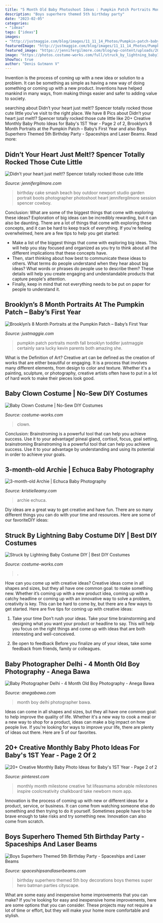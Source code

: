 ```yaml
---
title: "5 Month Old Baby Photoshoot Ideas : Pumpkin Patch Portraits Month Fall Brooklyn Toddler Justmaggie Certainly Sara Lucky Kevin Parents Both Amazing She"
description: "Boys superhero themed 5th birthday party"
date: "2023-02-05"
categories:
- "ideas"
tags: ["ideas"]
images:
- "http://justmaggie.com/blog/images/11_11_14_Photos/Pumpkin-patch-baby-photography.jpg"
featuredImage: "http://justmaggie.com/blog/images/11_11_14_Photos/Pumpkin-patch-baby-photography.jpg"
featured_image: "https://jennifergilmore.com/blog/wp-content/uploads/2014/05/blog_gilmore_studios_photo_orange_county_newport_beach_family_portrait_cake_smash_outdoor_one_yr_old_boy_cowboy_boots_spencer_2.jpg"
image: "https://photos.costume-works.com/full/struck_by_lightning_baby1.jpg"
ShowToc: true
author: "Denis Gutmann V"
---
```



Invention is the process of coming up with a new idea or solution to a problem. It can be something as simple as having a new way of doing something or coming up with a new product. Inventions have helped mankind in many ways, from making things easier and safer to adding value to society.

	

		
searching about Didn’t your heart just melt!? Spencer totally rocked those cute little you've visit to the right place. We have 8 Pics about Didn’t your heart just melt!? Spencer totally rocked those cute little like 20+ Creative Monthly Baby Photo Ideas for Baby&#039;s 1ST Year - Page 2 of 2, Brooklyn’s 8 Month Portraits at the Pumpkin Patch – Baby’s First Year and also Boys Superhero Themed 5th Birthday Party - Spaceships and Laser Beams. Read more:
		
    
## Didn’t Your Heart Just Melt!? Spencer Totally Rocked Those Cute Little

<img loading=lazy src="https://jennifergilmore.com/blog/wp-content/uploads/2014/05/blog_gilmore_studios_photo_orange_county_newport_beach_family_portrait_cake_smash_outdoor_one_yr_old_boy_cowboy_boots_spencer_2.jpg" onerror="this.onerror=null;this.src='https://tse4.mm.bing.net/th?id=OIP.ofnOExsv4rHH9Die4cisyAHaFS&amp;pid=15.1';" alt="Didn’t your heart just melt!? Spencer totally rocked those cute little">

_Source: jennifergilmore.com_

>birthday cake smash beach boy outdoor newport studio garden portrait boots photographer photoshoot heart jennifergilmore session spencer cowboy. 

	

Conclusion: What are some of the biggest things that come with exploring these ideas?
Exploration of big ideas can be incredibly rewarding, but it can also be daunting. There are a lot of things that come with exploring these concepts, and it can be hard to keep track of everything. If you're feeling overwhelmed, here are a few tips to help you get started: 
- Make a list of the biggest things that come with exploring big ideas. This will help you stay focused and organized as you try to think about all the different implications that these concepts have. 
- Then, start thinking about how best to communicate these ideas to others. What terms do people understand when they hear about big ideas? What words or phrases do people use to describe them? These details will help you create engaging and understandable products that capture people's attention. 
- Finally, keep in mind that not everything needs to be put on paper for people to understand it.

    
## Brooklyn’s 8 Month Portraits At The Pumpkin Patch – Baby’s First Year

<img loading=lazy src="http://justmaggie.com/blog/images/11_11_14_Photos/Pumpkin-patch-baby-photography.jpg" onerror="this.onerror=null;this.src='https://tse3.mm.bing.net/th?id=OIP.YoXU20pIhqCARTK45leYwAHaKb&amp;pid=15.1';" alt="Brooklyn’s 8 Month Portraits at the Pumpkin Patch – Baby’s First Year">

_Source: justmaggie.com_

>pumpkin patch portraits month fall brooklyn toddler justmaggie certainly sara lucky kevin parents both amazing she. 

	

What is the Definition of Art?
Creative art can be defined as the creation of works that are either beautiful or engaging. It is a process that involves many different elements, from design to color and texture. Whether it's a painting, sculpture, or photography, creative artists often have to put in a lot of hard work to make their pieces look good.

    
## Baby Clown Costume | No-Sew DIY Costumes

<img loading=lazy src="https://photos.costume-works.com/full/baby_clown.jpg" onerror="this.onerror=null;this.src='https://tse1.mm.bing.net/th?id=OIP.VEihgfejY_4GMkvD4xqsaQHaJ2&amp;pid=15.1';" alt="Baby Clown Costume | No-Sew DIY Costumes">

_Source: costume-works.com_

>clown. 

	

Conclusion: Brainstroming is a powerful tool that can help you achieve success. Use it to your advantage!
pineal gland, cortisol, focus, goal setting, brainstroming
Brainstroming is a powerful tool that can help you achieve success. Use it to your advantage by understanding and using its potential in order to achieve your goals.

    
## 3-month-old Archie | Echuca Baby Photography

<img loading=lazy src="https://www.kristielleamy.com/wp-content/uploads/2016/06/Archie-3m-3-1024x732.jpg" onerror="this.onerror=null;this.src='https://tse4.mm.bing.net/th?id=OIP.0VC7VOWlUG1eaHuhm5YNYgHaFS&amp;pid=15.1';" alt="3-month-old Archie | Echuca Baby Photography">

_Source: kristielleamy.com_

>archie echuca. 

	

Diy ideas are a great way to get creative and have fun. There are so many different things you can do with your time and resources. Here are some of our favoriteDIY ideas:

    
## Struck By Lightning Baby Costume DIY | Best DIY Costumes

<img loading=lazy src="https://photos.costume-works.com/full/struck_by_lightning_baby1.jpg" onerror="this.onerror=null;this.src='https://tse1.mm.bing.net/th?id=OIP.VY_4B2gTLxZ09jrVYTeeGgHaNK&amp;pid=15.1';" alt="Struck by Lightning Baby Costume DIY | Best DIY Costumes">

_Source: costume-works.com_

>. 

	

How can you come up with creative ideas?
Creative ideas come in all shapes and sizes, but they all have one common goal: to make something new. Whether it’s coming up with a new product idea, coming up with a catchy headline or coming up with an innovative way to solve a problem, creativity is key. This can be hard to come by, but there are a few ways to get started. Here are five tips for coming up with creative ideas:
1. Take your time
Don’t rush your ideas. Take your time brainstorming and designing what you want your product or headline to say. This will help you focus on the right things and come up with ideas that are both interesting and well-conceived.

2. Be open to feedback
Before you finalize any of your ideas, take some feedback from friends, family or colleagues.

    
## Baby Photographer Delhi - 4 Month Old Boy Photography - Anega Bawa

<img loading=lazy src="https://anegabawa.com/wp-content/uploads/2017/11/baby_photographer_delhi_4_month_old_boy_anega_bawa_photography_002.jpg" onerror="this.onerror=null;this.src='https://tse4.mm.bing.net/th?id=OIP.NNPkrmmdRv0flWKd9ctkuAHaE7&amp;pid=15.1';" alt="Baby Photographer Delhi - 4 Month Old Boy Photography - Anega Bawa">

_Source: anegabawa.com_

>month boy delhi photographer bawa. 

	

Ideas can come in all shapes and sizes, but they all have one common goal: to help improve the quality of life. Whether it's a new way to cook a meal or a new way to shop for a product, ideas can make a big impact on how people live. If you're looking for ways to improve your life, there are plenty of ideas out there. Here are 5 of our favorites.

    
## 20+ Creative Monthly Baby Photo Ideas For Baby&#039;s 1ST Year - Page 2 Of 2

<img loading=lazy src="https://i.pinimg.com/736x/db/7a/a9/db7aa943bf68da54b708c78a9da09430--monthly-baby-chalkboard-monthly-baby-stats.jpg" onerror="this.onerror=null;this.src='https://tse3.mm.bing.net/th?id=OIP.rr-VUEzgnikCPKHmhRONGwHaJ4&amp;pid=15.1';" alt="20+ Creative Monthly Baby Photo Ideas for Baby&#039;s 1ST Year - Page 2 of 2">

_Source: pinterest.com_

>monthly month milestone creative 1st lifeasmama adorable milestones inspire coolcreativity chalkboard take newborn mom app. 

	

Innovation is the process of coming up with new or different ideas for a product, service, or business. It can come from watching someone else do something and then trying to do it yourself. Sometimes people have to be brave enough to take risks and try something new. Innovation can also come from scratch.

    
## Boys Superhero Themed 5th Birthday Party - Spaceships And Laser Beams

<img loading=lazy src="https://spaceshipsandlaserbeams.com/wp-content/uploads/2015/09/superhero-birthday-party-ideas-3.jpg" onerror="this.onerror=null;this.src='https://tse3.mm.bing.net/th?id=OIP.qg7g7_FCmD4RPmKkebn9pQHaLH&amp;pid=15.1';" alt="Boys Superhero Themed 5th Birthday Party - Spaceships and Laser Beams">

_Source: spaceshipsandlaserbeams.com_

>birthday superhero themed 5th boy decorations boys themes super hero batman parties cityscape. 

	

What are some easy and inexpensive home improvements that you can make?
If you're looking for easy and inexpensive home improvements, here are some options that you can consider. These projects may not require a lot of time or effort, but they will make your home more comfortable and stylish.

